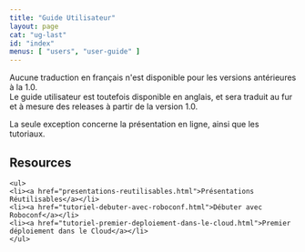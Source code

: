 ```yaml
---
title: "Guide Utilisateur"
layout: page
cat: "ug-last"
id: "index"
menus: [ "users", "user-guide" ]
---
```


Aucune traduction en français n'est disponible pour les versions antérieures à la 1.0.  
Le guide utilisateur est toutefois disponible en anglais, et sera traduit au fur et à mesure
des releases à partir de la version 1.0.

La seule exception concerne la présentation en ligne, ainsi que les tutoriaux.

<!-- 
	We use HTML syntax in this page because we need CSS classes for floating.
	Markdown does not support it.
 -->
 
<div class="floated">
	<h2>Resources</h2>

	<ul>
	<li><a href="presentations-reutilisables.html">Présentations Réutilisables</a></li>
	<li><a href="tutoriel-debuter-avec-roboconf.html">Débuter avec Roboconf</a></li>
	<li><a href="tutoriel-premier-deploiement-dans-le-cloud.html">Premier déploiement dans le Cloud</a></li>
	</ul>
</div>

<div class="clear"></div>
